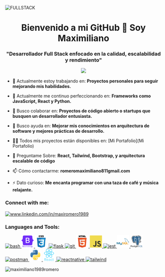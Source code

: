 ![FULLSTACK](https://github.com/user-attachments/assets/5daa8c98-b86a-4cf9-9408-8d0346ac8e7c)

<h1 align="center">Bienvenido a mi GitHub 👋 Soy Maximiliano</h1>
<h3 align="center">"Desarrollador Full Stack enfocado en la calidad, escalabilidad y rendimiento"</h3>

<p align="center"> <img src="https://media1.giphy.com/media/v1.Y2lkPTc5MGI3NjExYzJobTQ3ODVjdzZ0ZDg5OTRnNzZzNzl2a25reGplcDk3eXhzOGdpaSZlcD12MV9pbnRlcm5hbF9naWZfYnlfaWQmY3Q9Zw/pOEbLRT4SwD35IELiQ/giphy.webp" /> </p>

- 🔭 Actualmente estoy trabajando en: **Proyectos personales para seguir mejorando mis habilidades.**

- 🌱 Actualmente me continuo perfeccionando en: **Frameworks como JavaScript, React y Python.**

- 👯 Busco colaborar en: **Proyectos de código abierto o startups que busquen un desarrollador entusiasta.**

- 🤝 Busco ayuda en: **Mejorar mis conocimientos en arquitectura de software y mejores prácticas de desarrollo.**

- 👨‍💻 Todos mis proyectos están disponibles en: [Mi Portafolio](Mi Portafolio)

- 💬 Preguntame Sobre: **React, Tailwind, Bootstrap, y arquitectura escalable de código**

- 📫 Cómo contactarme: **romeromaximiliano811gmail.com**

- ⚡ Dato curioso: **Me encanta programar con una taza de café y música relajante.**

<h3 align="left">Connect with me:</h3>
<p align="left">
<a href="https://linkedin.com/in/www.linkedin.com/in/maxiromero1989" target="blank"><img align="center" src="https://raw.githubusercontent.com/rahuldkjain/github-profile-readme-generator/master/src/images/icons/Social/linked-in-alt.svg" alt="www.linkedin.com/in/maxiromero1989" height="30" width="40" /></a>
</p>

<h3 align="left">Languages and Tools:</h3>
<p align="left"> <a href="https://www.gnu.org/software/bash/" target="_blank" rel="noreferrer"> <img src="https://www.vectorlogo.zone/logos/gnu_bash/gnu_bash-icon.svg" alt="bash" width="40" height="40"/> </a> <a href="https://getbootstrap.com" target="_blank" rel="noreferrer"> <img src="https://raw.githubusercontent.com/devicons/devicon/master/icons/bootstrap/bootstrap-plain-wordmark.svg" alt="bootstrap" width="40" height="40"/> </a> <a href="https://www.w3schools.com/css/" target="_blank" rel="noreferrer"> <img src="https://raw.githubusercontent.com/devicons/devicon/master/icons/css3/css3-original-wordmark.svg" alt="css3" width="40" height="40"/> </a> <a href="https://flask.palletsprojects.com/" target="_blank" rel="noreferrer"> <img src="https://www.vectorlogo.zone/logos/pocoo_flask/pocoo_flask-icon.svg" alt="flask" width="40" height="40"/> </a> <a href="https://git-scm.com/" target="_blank" rel="noreferrer"> <img src="https://www.vectorlogo.zone/logos/git-scm/git-scm-icon.svg" alt="git" width="40" height="40"/> </a> <a href="https://www.w3.org/html/" target="_blank" rel="noreferrer"> <img src="https://raw.githubusercontent.com/devicons/devicon/master/icons/html5/html5-original-wordmark.svg" alt="html5" width="40" height="40"/> </a> <a href="https://developer.mozilla.org/en-US/docs/Web/JavaScript" target="_blank" rel="noreferrer"> <img src="https://raw.githubusercontent.com/devicons/devicon/master/icons/javascript/javascript-original.svg" alt="javascript" width="40" height="40"/> </a> <a href="https://jestjs.io" target="_blank" rel="noreferrer"> <img src="https://www.vectorlogo.zone/logos/jestjsio/jestjsio-icon.svg" alt="jest" width="40" height="40"/> </a> <a href="https://www.mysql.com/" target="_blank" rel="noreferrer"> <img src="https://raw.githubusercontent.com/devicons/devicon/master/icons/mysql/mysql-original-wordmark.svg" alt="mysql" width="40" height="40"/> </a> <a href="https://www.postgresql.org" target="_blank" rel="noreferrer"> <img src="https://raw.githubusercontent.com/devicons/devicon/master/icons/postgresql/postgresql-original-wordmark.svg" alt="postgresql" width="40" height="40"/> </a> <a href="https://postman.com" target="_blank" rel="noreferrer"> <img src="https://www.vectorlogo.zone/logos/getpostman/getpostman-icon.svg" alt="postman" width="40" height="40"/> </a> <a href="https://www.python.org" target="_blank" rel="noreferrer"> <img src="https://raw.githubusercontent.com/devicons/devicon/master/icons/python/python-original.svg" alt="python" width="40" height="40"/> </a> <a href="https://reactjs.org/" target="_blank" rel="noreferrer"> <img src="https://raw.githubusercontent.com/devicons/devicon/master/icons/react/react-original-wordmark.svg" alt="react" width="40" height="40"/> </a> <a href="https://reactnative.dev/" target="_blank" rel="noreferrer"> <img src="https://reactnative.dev/img/header_logo.svg" alt="reactnative" width="40" height="40"/> </a> <a href="https://tailwindcss.com/" target="_blank" rel="noreferrer"> <img src="https://www.vectorlogo.zone/logos/tailwindcss/tailwindcss-icon.svg" alt="tailwind" width="40" height="40"/> </a> </p>

<p><img align="center" src="https://github-readme-stats.vercel.app/api/top-langs?username=maximiliano1989romero&show_icons=true&locale=en&layout=compact" alt="maximiliano1989romero" /></p>
